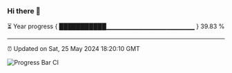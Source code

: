 ### Hi there 👋

⏳ Year progress { ███████████▁▁▁▁▁▁▁▁▁▁▁▁▁▁▁▁▁▁▁ } 39.83 %

---

⏰ Updated on Sat, 25 May 2024 18:20:10 GMT

![Progress Bar CI](https://github.com/liununu/liununu/workflows/Progress%20Bar%20CI/badge.svg)
